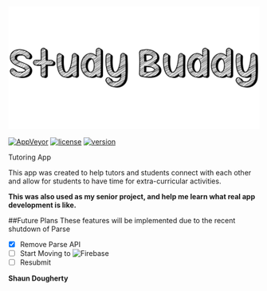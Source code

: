 ![Study Buddy](https://github.com/Shaunthehugo/Study-Buddy/blob/master/StudyBuddyTitle.png)

[![AppVeyor](https://img.shields.io/appveyor/ci/gruntjs/grunt.svg?style=flat-square)]()  [![license](https://img.shields.io/github/license/mashape/apistatus.svg?style=flat-square)]()  [![version](https://img.shields.io/badge/version-1.0-green.svg?style=flat-square)]()

Tutoring App

This app was created to help tutors and students connect with each other and allow for students to have time for extra-curricular activities.

**This was also used as my senior project, and help me learn what real app development is like.**

##Future Plans
These features will be implemented due to the recent shutdown of Parse

- [x] Remove Parse API
- [ ] Start Moving to 
    ![Firebase](https://firebase.google.com/_static/975991ed10/images/firebase/lockup.png)
- [ ] Resubmit

**Shaun Dougherty**
